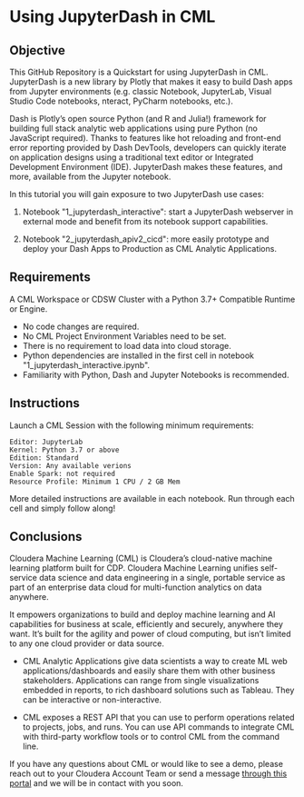 # Using JupyterDash in CML

## Objective

This GitHub Repository is a Quickstart for using JupyterDash in CML. JupyterDash is a new library by Plotly that makes it easy to build Dash apps from Jupyter environments (e.g. classic Notebook, JupyterLab, Visual Studio Code notebooks, nteract, PyCharm notebooks, etc.).

Dash is Plotly’s open source Python (and R and Julia!) framework for building full stack analytic web applications using pure Python (no JavaScript required). Thanks to features like hot reloading and front-end error reporting provided by Dash DevTools, developers can quickly iterate on application designs using a traditional text editor or Integrated Development Environment (IDE). JupyterDash makes these features, and more, available from the Jupyter notebook.

In this tutorial you will gain exposure to two JupyterDash use cases:

1. Notebook "1_jupyterdash_interactive": start a JupyterDash webserver in external mode and benefit from its notebook support capabilities.

2. Notebook "2_jupyterdash_apiv2_cicd": more easily prototype and deploy your Dash Apps to Production as CML Analytic Applications.

## Requirements

A CML Workspace or CDSW Cluster with a Python 3.7+ Compatible Runtime or Engine.

* No code changes are required.
* No CML Project Environment Variables need to be set.
* There is no requirement to load data into cloud storage.
* Python dependencies are installed in the first cell in notebook "1_jupyterdash_interactive.ipynb".
* Familiarity with Python, Dash and Jupyter Notebooks is recommended.

## Instructions

Launch a CML Session with the following minimum requirements:

```
Editor: JupyterLab
Kernel: Python 3.7 or above
Edition: Standard
Version: Any available verions
Enable Spark: not required
Resource Profile: Minimum 1 CPU / 2 GB Mem
```

More detailed instructions are available in each notebook. Run through each cell and simply follow along!

## Conclusions

Cloudera Machine Learning (CML) is Cloudera’s cloud-native machine learning platform built for CDP. Cloudera Machine Learning unifies self-service data science and data engineering in a single, portable service as part of an enterprise data cloud for multi-function analytics on data anywhere.

It empowers organizations to build and deploy machine learning and AI capabilities for business at scale, efficiently and securely, anywhere they want. It’s built for the agility and power of cloud computing, but isn’t limited to any one cloud provider or data source.

* CML Analytic Applications give data scientists a way to create ML web applications/dashboards and easily share them with other business stakeholders. Applications can range from single visualizations embedded in reports, to rich dashboard solutions such as Tableau. They can be interactive or non-interactive.

* CML exposes a REST API that you can use to perform operations related to projects, jobs, and runs. You can use API commands to integrate CML with third-party workflow tools or to control CML from the command line.

If you have any questions about CML or would like to see a demo, please reach out to your Cloudera Account Team or send a message [through this portal](https://www.cloudera.com/contact-sales.html) and we will be in contact with you soon.

